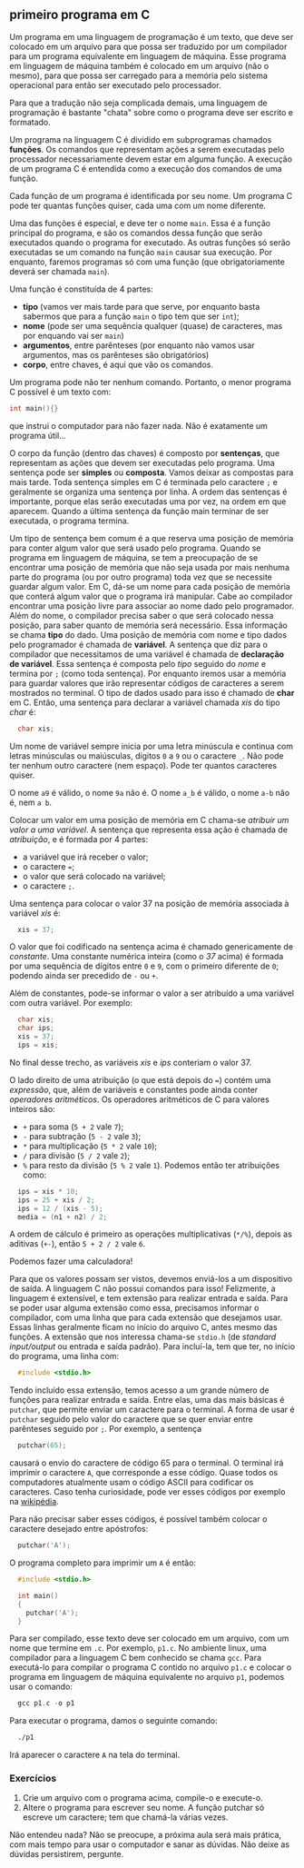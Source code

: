 ## primeiro programa em C

Um programa em uma linguagem de programação é um texto, que deve ser colocado em um arquivo para que possa ser traduzido por um compilador para um programa equivalente em linguagem de máquina. Esse programa em linguagem de máquina também é colocado em um arquivo (não o mesmo), para que possa ser carregado para a memória pelo sistema operacional para então ser executado pelo processador.

Para que a tradução não seja complicada demais, uma linguagem de programação é bastante "chata" sobre como o programa deve ser escrito e formatado.

Um programa na linguagem C é dividido em subprogramas chamados **funções**.
Os comandos que representam ações a serem executadas pelo processador necessariamente devem estar em alguma função. A execução de um programa C é entendida como a execução dos comandos de uma função.

Cada função de um programa é identificada por seu nome.
Um programa C pode ter quantas funções quiser, cada uma com um nome diferente.

Uma das funções é especial, e deve ter o nome `main`. 
Essa é a função principal do programa, e são os comandos dessa função que serão executados quando o programa for executado.
As outras funções só serão executadas se um comando na função `main` causar sua execução.
Por enquanto, faremos programas só com uma função (que obrigatoriamente deverá ser chamada `main`).

Uma função é constituída de 4 partes:
- **tipo** (vamos ver mais tarde para que serve, por enquanto basta sabermos que para a função `main` o tipo tem que ser `int`);
- **nome** (pode ser uma sequência qualquer (quase) de caracteres, mas por enquando vai ser `main`)
- **argumentos**, entre parênteses (por enquanto não vamos usar argumentos, mas os parênteses são obrigatórios)
- **corpo**, entre chaves, é aqui que vão os comandos.

Um programa pode não ter nenhum comando. Portanto, o menor programa C possível é um texto com:
```c
int main(){}
```
que instrui o computador para não fazer nada. Não é exatamente um programa útil...

O corpo da função (dentro das chaves) é composto por **sentenças**, que representam as ações que devem ser executadas pelo programa. Uma sentença pode ser **simples** ou **composta**. Vamos deixar as compostas para mais tarde. Toda sentença simples em C é terminada pelo caractere `;` e geralmente se organiza uma sentença por linha.
A ordem das sentenças é importante, porque elas serão executadas uma por vez, na ordem em que aparecem. Quando a última sentença da função main terminar de ser executada, o programa termina.

Um tipo de sentença bem comum é a que reserva uma posição de memória para conter algum valor que será usado pelo programa. Quando se programa em linguagem de máquina, se tem a preocupação de se encontrar uma posição de memória que não seja usada por mais nenhuma parte do programa (ou por outro programa) toda vez que se necessite guardar algum valor.
Em C, dá-se um nome para cada posição de memória que conterá algum valor que o programa irá manipular. Cabe ao compilador encontrar uma posição livre para associar ao nome dado pelo programador. Além do nome, o compilador precisa saber o que será colocado nessa posição, para saber quanto de memória será necessário. Essa informação se chama **tipo** do dado. Uma posição de memória com nome e tipo dados pelo programador é chamada de **variável**. A sentença que diz para o compilador que necessitamos de uma variável é chamada de **declaração de variável**. Essa sentença é composta pelo *tipo* seguido do *nome* e termina por `;` (como toda sentença).
Por enquanto iremos usar a memória para guardar valores que irão representar códigos de caracteres a serem mostrados no terminal. O tipo de dados usado para isso é chamado de **char** em C. Então, uma sentença para declarar a variável chamada *xis* do tipo *char* é:
```c
  char xis;
```
Um nome de variável sempre inicia por uma letra minúscula e continua com letras minúsculas ou maiúsculas, dígitos `0` a `9` ou o caractere `_`. Não pode ter nenhum outro caractere (nem espaço). Pode ter quantos caracteres quiser.

O nome `a9` é válido, o nome `9a` não é. O nome `a_b` é válido, o nome `a-b` não é, nem `a b`.

Colocar um valor em uma posição de memória em C chama-se *atribuir um valor a uma variável*. A sentença que representa essa ação é chamada de *atribuição*, e é formada por 4 partes:
- a variável que irá receber o valor;
- o caractere `=`;
- o valor que será colocado na variável;
- o caractere `;`.

Uma sentença para colocar o valor 37 na posição de memória associada à variável *xis* é:
```c
  xis = 37;
```

O valor que foi codificado na sentença acima é chamado genericamente de *constante*. Uma constante numérica inteira (como o *37* acima) é formada por uma sequência de dígitos entre `0` e `9`, com o primeiro diferente de `0`; podendo ainda ser precedido de `-` ou `+`.

Além de constantes, pode-se informar o valor a ser atribuído a uma variável com outra variável. Por exemplo:
```c
  char xis;
  char ips;
  xis = 37;
  ips = xis;
```
No final desse trecho, as variáveis *xis* e *ips* conteriam o valor 37.

O lado direito de uma atribuição (o que está depois do `=`) contém uma *expressão*, que, além de variáveis e constantes pode ainda conter *operadores aritméticos*.
Os operadores aritméticos de C para valores inteiros são:
- `+` para soma (`5 + 2` vale `7`);
- `-` para subtração (`5 - 2` vale `3`);
- `*` para multiplicação (`5 * 2` vale `10`);
- `/` para divisão (`5 / 2` vale `2`);
- `%` para resto da divisão (`5 % 2` vale `1`).
Podemos então ter atribuições como:
```c
  ips = xis * 10;
  ips = 25 + xis / 2;
  ips = 12 / (xis - 5);
  media = (n1 + n2) / 2;
```
A ordem de cálculo é primeiro as operações multiplicativas (`*/%`), depois as aditivas (`+-`), então `5 + 2 / 2` vale `6`.

Podemos fazer uma calculadora!

Para que os valores possam ser vistos, devemos enviá-los a um dispositivo de saída.
A linguagem C não possui comandos para isso!
Felizmente, a linguagem é extensível, e tem extensão para realizar entrada e saída.
Para se poder usar alguma extensão como essa, precisamos informar o compilador, com uma linha que para cada extensão que desejamos usar. Essas linhas geralmente ficam no início do arquivo C, antes mesmo das funções.
A extensão que nos interessa chama-se `stdio.h` (de *standard input/output* ou entrada e saída padrão).
Para incluí-la, tem que ter, no início do programa, uma linha com:
```c
  #include <stdio.h>
```
Tendo incluído essa extensão, temos acesso a um grande número de funções para realizar entrada e saída. Entre elas, uma das mais básicas é `putchar`, que permite enviar um caractere para o terminal.
A forma de usar é `putchar` seguido pelo valor do caractere que se quer enviar entre parênteses seguido por `;`.
Por exemplo, a sentença
```c
  putchar(65);
```
causará o envio do caractere de código 65 para o terminal. O terminal irá imprimir o caractere `A`, que corresponde a esse código. Quase todos os computadores atualmente usam o código ASCII para codificar os caracteres. Caso tenha curiosidade, pode ver esses códigos por exemplo na [wikipédia](https://pt.wikipedia.org/wiki/ASCII).

Para não precisar saber esses códigos, é possível também colocar o caractere desejado entre apóstrofos:
```c
  putchar('A');
```

O programa completo para imprimir um `A` é então:
```c
  #include <stdio.h>

  int main()
  {
    putchar('A');
  }
```

Para ser compilado, esse texto deve ser colocado em um arquivo, com um nome que termine em `.c`. Por exemplo, `p1.c`.
No ambiente linux, uma compilador para a linguagem C bem conhecido se chama `gcc`. Para executá-lo para compilar o programa C contido no arquivo `p1.c` e colocar o programa em linguagem de máquina equivalente no arquivo `p1`, podemos usar o comando:
```c
  gcc p1.c -o p1
```

Para executar o programa, damos o seguinte comando:
```sh
  ./p1
```

Irá aparecer o caractere `A` na tela do terminal.

### Exercícios

1. Crie um arquivo com o programa acima, compile-o e execute-o.
2. Altere o programa para escrever seu nome. A função putchar só escreve um caractere; tem que chamá-la várias vezes.

Não entendeu nada? Não se preocupe, a próxima aula será mais prática, com mais tempo para usar o computador e sanar as dúvidas. Não deixe as dúvidas persistirem, pergunte.
